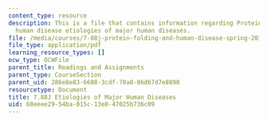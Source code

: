 ```yaml
---
content_type: resource
description: This is a file that contains information regarding Protein folding and
  human disease etiologies of major human diseases.
file: /media/courses/7-88j-protein-folding-and-human-disease-spring-2015/68eeee2954ba015c13e847025b736c09_MIT7_88JS15_Etiologies.pdf
file_type: application/pdf
learning_resource_types: []
ocw_type: OCWFile
parent_title: Readings and Assignments
parent_type: CourseSection
parent_uid: 286e8e83-6688-3cdf-70a8-06d67d7e8898
resourcetype: Document
title: 7.88J Etiologies of Major Human Diseases
uid: 68eeee29-54ba-015c-13e8-47025b736c09
---
```

